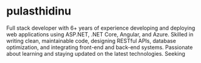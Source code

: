 # pulasthidinu
Full stack developer with 6+ years of experience developing and deploying web applications using ASP.NET, .NET Core, Angular, and Azure. Skilled in writing clean, maintainable code, designing RESTful APIs, database optimization, and integrating front-end and back-end systems. Passionate about learning and staying updated on the latest technologies. Seeking
